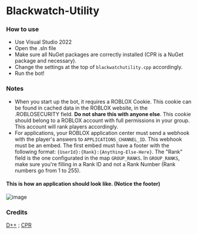 # Blackwatch-Utility
### How to use
- Use Visual Studio 2022
- Open the .sln file
- Make sure all NuGet packages are correctly installed (CPR is a NuGet package and necessary).
- Change the settings at the top of `blackwatchutility.cpp` accordingly.
- Run the bot!
### Notes
- When you start up the bot, it requires a ROBLOX Cookie. This cookie can be found in cached data in the ROBLOX website, in the .ROBLOSECURITY field. **Do not share this with anyone else**. This cookie should belong to a ROBLOX account with full permissions in your group. This account will rank players accordingly.
- For applications, your ROBLOX application center must send a webhook with the player's answers to `APPLICATIONS_CHANNEL_ID`. This webhook must be an embed. The first embed must have a footer with the following format: `{UserId}:{Rank}:{Anything-Else-Here}`. The "Rank" field is the one configurated in the map `GROUP_RANKS`. In `GROUP_RANKS`, make sure you're filling in a Rank ID and not a Rank Number (Rank numbers go from 1 to 255).

#### This is how an application should look like. (Notice the footer)
![image](https://github.com/m-ethods/blackwatch-utility/assets/54576293/f351af31-5e73-40fb-93e7-c51843d8f114)

### Credits
[D++](https://dpp.dev/9.0.8/index.html) ;
[CPR](https://github.com/libcpr/cpr)
